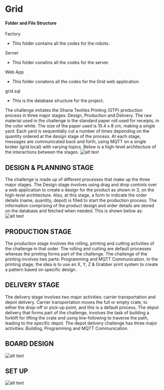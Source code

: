 # Grid

#### Folder and File Structure
Factory
  - This folder contains all the codes for the robots.
  
Server
  - This folder conatins all the codes for the server.
  
Web App
  - This folder conatons all the codes for the Grid web application.
  
 grid.sql
  - This is the database structure for the project.


The challenge imitates the Ghana Textiles Printing (GTP) production process in three major stages: Design, Production and Delivery.
The raw material used in the challenge is the standard paper roll used for receipts, in the color white. The size of the paper used is 10.4 x 8 cm, making a single yard. Each yard is sequentially cut a number of times depending on the quantity ordered at the design stage of the process. At each stage, messages are communicated back and forth, using MQTT on a single broker (grid.local) with varying topics. Below is a high-level architecture of the interactions between the stages.
![alt text](http://nknab.com/wp-content/uploads/2019/08/HLA.png)

## DESIGN & PLANNING STAGE
The challenge is made up of different processes that make up the three major stages. The Design stage involves using drag and drop controls over a web application to create a design for the product as shown in 3, on the high-level architecture. Also, at this stage, a form to indicate the order details (name, quantity, depot) is filled to start the production process. The information comprising of the product design and order details are stored on the database and fetched when needed. This is shown below as:
![alt text](http://nknab.com/wp-content/uploads/2019/08/Grid-Labelled.png)

## PRODUCTION STAGE
The production stage involves the rolling, printing and cutting activities of the challenge in that order. The rolling and cutting are default processes whereas the printing forms part of the challenge. The challenge of the printing involves two parts: Programming and MQTT Communication. In the printing stage, the idea is to use an X, Y, Z & Grabber print system to create a pattern based on specific design.


## DELIVERY STAGE
The delivery stage involves two major activities: carrier transportation and depot delivery. Carrier transportation moves the full or empty crate, to either the drop-off or pick-up point, and this is a default process. The depot delivery that forms part of the challenge, involves the task of building a forklift for lifting the crate and using line-following to traverse the path, leading to the specific depot. The depot delivery challenge has three major activities: Building, Programming and MQTT Communication.

## BOARD DESIGN
![alt text](http://nknab.com/wp-content/uploads/2019/08/Mat.png)

## SET UP
![alt text](http://nknab.com/wp-content/uploads/2019/08/IMG_2604.jpg)
